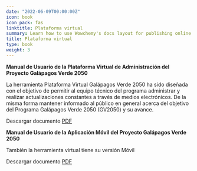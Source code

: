 ```yaml
---
date: "2022-06-09T00:00:00Z"
icon: book
icon_pack: fas
linktitle: Plataforma virtual
summary: Learn how to use Wowchemy's docs layout for publishing online courses, software documentation, and tutorials.
title: Plataforma virtual
type: book
weight: 3
---
```


**Manual de Usuario de la Plataforma Virtual de Administración del Proyecto Galápagos Verde 2050**

La herramienta Plataforma Virtual Galápagos Verde 2050 ha sido diseñada 
con el objetivo de permitir al equipo técnico del programa administrar y realizar 
actualizaciones constantes a través de medios electrónicos. De 
la misma forma mantener informado al público en general acerca del objetivo 
del Programa Galápagos Verde 2050 (GV2050) y su avance.

Descargar documento [PDF](/manuals/manual_plataforma/manual_admin_2016.pdf)

**Manual de Usuario de la Aplicación Móvil del Proyecto Galápagos Verde 2050**

También la herramienta virtual tiene su versión Móvil

Descargar documento [PDF](/manuals/manual_plataforma/manual_aplicacion_final.pdf)